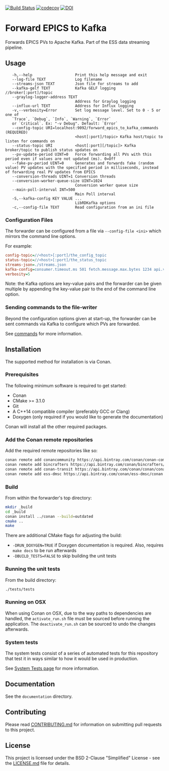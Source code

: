 [![Build Status](https://jenkins.esss.dk/dm/job/ess-dmsc/job/forward-epics-to-kafka/job/master/badge/icon)](https://jenkins.esss.dk/dm/job/ess-dmsc/job/forward-epics-to-kafka/job/master/)
[![codecov](https://codecov.io/gh/ess-dmsc/forward-epics-to-kafka/branch/master/graph/badge.svg)](https://codecov.io/gh/ess-dmsc/forward-epics-to-kafka)
[![DOI](https://zenodo.org/badge/81432248.svg)](https://zenodo.org/badge/latestdoi/81432248)

# Forward EPICS to Kafka

Forwards EPICS PVs to Apache Kafka. Part of the ESS data streaming pipeline.

## Usage

```
   -h,--help                   Print this help message and exit
   --log-file TEXT             Log filename
   --streams-json TEXT         Json file for streams to add
   --kafka-gelf TEXT           Kafka GELF logging //broker[:port]/topic
   --graylog-logger-address TEXT
                               Address for Graylog logging
   --influx-url TEXT           Address for Influx logging
   -v,--verbosity=Error        Set log message level. Set to 0 - 5 or one of
   `Trace`, `Debug`, `Info`, `Warning`, `Error`
   or `Critical`. Ex: "-v Debug". Default: `Error`
   --config-topic URI=localhost:9092/forward_epics_to_kafka_commands (REQUIRED)
                               <host[:port]/topic> Kafka host/topic to listen for commands on
   --status-topic URI          <host[:port][/topic]> Kafka broker/topic to publish status updates on
   --pv-update-period UINT=0   Force forwarding all PVs with this period even if values are not updated (ms). 0=Off
   --fake-pv-period UINT=0     Generates and forwards fake (random value) PV updates with the specified period in milliseconds, instead of forwarding real PV updates from EPICS
   --conversion-threads UINT=1 Conversion threads
   --conversion-worker-queue-size UINT=1024
                               Conversion worker queue size
   --main-poll-interval INT=500
                               Main Poll interval
   -S,--kafka-config KEY VALUE ...
                               LibRDKafka options
   -c,--config-file TEXT       Read configuration from an ini file
```

### Configuration Files

The forwarder can be configured from a file via `--config-file <ini>` which mirrors the command line options.

For example:

```ini
config-topic=//<host>[:port]/the_config_topic
status-topic=//<host>[:port]/the_status_topic
streams-json=./streams.json
kafka-config=consumer.timeout.ms 501 fetch.message.max.bytes 1234 api.version.request true
verbosity=5
```

Note: the Kafka options are key-value pairs and the forwarder can be given multiple by appending the key-value pair to 
the end of the command line option.

### Sending commands to the file-writer

Beyond the configuration options given at start-up, the forwarder can be sent commands via Kafka to configure which PVs 
are forwarded.

See [commands](documentation/commands.md) for more information.

## Installation

The supported method for installation is via Conan.

### Prerequisites

The following minimum software is required to get started:

- Conan
- CMake >= 3.1.0
- Git
- A C++14 compatible compiler (preferably GCC or Clang)
- Doxygen (only required if you would like to generate the documentation)

Conan will install all the other required packages.

### Add the Conan remote repositories

Add the required remote repositories like so:

```bash
conan remote add conancommunity https://api.bintray.com/conan/conan-community/conan
conan remote add bincrafters https://api.bintray.com/conan/bincrafters/public-conan
conan remote add conan-transit https://api.bintray.com/conan/conan/conan-transit
conan remote add ess-dmsc https://api.bintray.com/conan/ess-dmsc/conan
```

### Build

From within the forwarder's top directory:

```bash
mkdir _build
cd _build
conan install ../conan --build=outdated
cmake ..
make
```

There are additional CMake flags for adjusting the build:
* `-DRUN_DOXYGEN=TRUE` if Doxygen documentation is required. Also, requires `make docs` to be run afterwards
* `-DBUILD_TESTS=FALSE` to skip building the unit tests

### Running the unit tests

From the build directory:

```bash
./tests/tests
```

### Running on OSX

When using Conan on OSX, due to the way paths to dependencies are handled,
the `activate_run.sh` file must be sourced before running the application. The
`deactivate_run.sh` can be sourced to undo the changes afterwards.

### System tests

The system tests consist of a series of automated tests for this repository that test it in ways similar to how it would 
be used in production.

See [System Tests page](system-tests/README.md) for more information.

## Documentation

See the `documentation` directory.

## Contributing

Please read [CONTRIBUTING.md](CONTRIBUTING.md) for information on submitting pull requests to this project.

## License

This project is licensed under the BSD 2-Clause "Simplified" License - see the [LICENSE.md](LICENSE.md) file for details.
